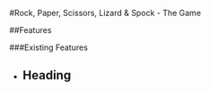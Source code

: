 #Rock, Paper, Scissors, Lizard & Spock - The Game

##Features

###Existing Features

- Heading
  - 
